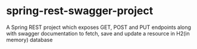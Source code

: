 # spring-rest-swagger-project
A Spring REST project which exposes GET, POST and PUT endpoints along with swagger documentation to fetch, save and update a resource in H2(in memory) database
